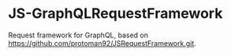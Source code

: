 # JS-GraphQLRequestFramework
Request framework for GraphQL, based on https://github.com/protoman92/JSRequestFramework.git.
